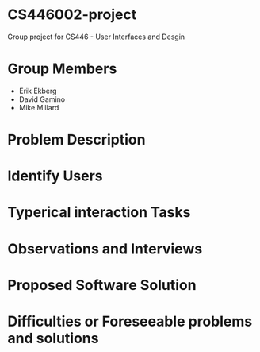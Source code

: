 # CS446002-project
Group project for CS446 - User Interfaces and Desgin

# Group Members
* Erik Ekberg
* David Gamino
* Mike Millard

# Problem Description

# Identify Users

# Typerical interaction Tasks

# Observations and Interviews

# Proposed Software Solution

# Difficulties or Foreseeable problems and solutions
